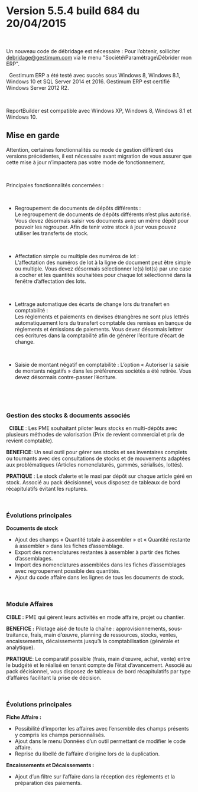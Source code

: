 # Version 5.5.4 build 684 du 20/04/2015
 


Un nouveau code de débridage est nécessaire : Pour l’obtenir, solliciter debridage@gestimum.com via le menu "Société\Paramétrage\Débrider mon ERP".


 
Gestimum ERP a été testé avec succès sous Windows 8, Windows 
 8.1, Windows 10 et SQL Server 2014 et 2016.
Gestimum ERP est certifié Windows Server 2012 R2.


 


ReportBuilder est compatible avec Windows XP, Windows 8, Windows 8.1 et Windows 10.


## Mise en garde


Attention, certaines fonctionnalités ou mode de gestion diffèrent des versions précédentes, il est nécessaire avant migration de vous assurer que cette mise à jour n’impactera pas votre mode de fonctionnement.


 


Principales fonctionnalités concernées  :


 


* Regroupement de documents de dépôts différents :  
 Le regroupement de documents de dépôts différents n’est plus autorisé. 
 Vous devez désormais saisir vos documents avec un même dépôt pour 
 pouvoir les regrouper. Afin de tenir votre stock à jour vous pouvez 
 utiliser les transferts de stock.


 


* Affectation simple ou multiple des numéros de lot :  
 L’affectation des numéros de lot à la ligne de document peut être simple 
 ou multiple. Vous devez désormais sélectionner le(s) lot(s) par une 
 case à cocher et les quantités souhaitées pour chaque lot sélectionné 
 dans la fenêtre d’affectation des lots.


 


* Lettrage automatique des écarts de change lors du transfert en comptabilité :   
 Les règlements et paiements en devises étrangères ne sont plus lettrés 
 automatiquement lors du transfert comptable des remises en banque 
 de règlements et émissions de paiements. Vous devez désormais lettrer 
 ces écritures dans la comptabilité afin de générer l’écriture d’écart 
 de change.


 


* Saisie de montant négatif en comptabilité :
 L’option « Autoriser la saisie de montants négatifs » dans les préférences 
 sociétés a été retirée. Vous devez désormais contre-passer l’écriture.


 


 





### Gestion des stocks & documents associés

 
**CIBLE** : Les PME souhaitant piloter leurs stocks en multi-dépôts avec plusieurs méthodes de valorisation (Prix de revient commercial et prix de revient comptable).


**BENEFICE**: Un seul outil pour gérer ses stocks et ses inventaires complets ou tournants avec des consultations de stocks et de mouvements adaptées aux problématiques (Articles nomenclaturés, gammés, sérialisés, lottés).


**PRATIQUE** : Le stock d’alerte et le maxi par dépôt sur chaque article géré en stock. Associé au pack décisionnel, vous disposez de tableaux de bord récapitulatifs évitant les ruptures.


 


### Évolutions principales

**Documents de stock**

- Ajout des champs « Quantité totale à assembler » et « Quantité restante à assembler » dans les fiches d’assemblage.
- Export des nomenclatures restantes à assembler à partir des fiches d’assemblages.
- Import des nomenclatures assemblées dans les fiches d’assemblages avec regroupement possible des quantités.
- Ajout du code affaire dans les lignes de tous les documents de stock.

  


 





### Module Affaires 


**CIBLE :** PME qui gèrent leurs activités en mode affaire, projet ou chantier.


**BENEFICE :** Pilotage aisé de toute la chaîne : approvisionnements, sous-traitance, frais, main d’œuvre, planning de ressources, stocks, ventes, encaissements, décaissements jusqu’à la comptabilisation (générale et analytique).


**PRATIQUE**: Le comparatif possible (frais, main d’œuvre, achat, vente) entre le budgété et le réalisé en tenant compte de l’état d’avancement. Associé au pack décisionnel, vous disposez de tableaux de bord récapitulatifs par type d’affaires facilitant la prise de décision.



 


### Évolutions principales

**Fiche Affaire :**

- Possibilité d’importer les affaires avec l’ensemble des champs présents y compris les champs personnalisés.
- Ajout dans le menu Données d’un outil permettant de modifier le code affaire.
- Reprise du libellé de l’affaire d’origine lors de la duplication.

**Encaissements et Décaissements :**

- Ajout d’un filtre sur l’affaire dans la réception des règlements et la préparation des paiements.
